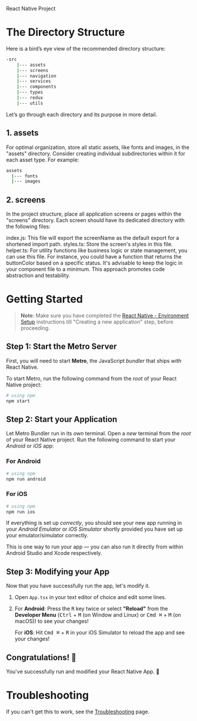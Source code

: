 React Native Project 

# The Directory Structure
Here is a bird’s eye view of the recommended directory structure:

```bash
-src
    |--- assets
    |--- screens
    |--- navigation
    |--- services
    |--- components
    |--- types
    |--- redux
    |--- utils
```
Let’s go through each directory and its purpose in more detail.

## 1. assets
For optimal organization, store all static assets, like fonts and images, in the "assets" directory. Consider creating individual subdirectories within it for each asset type. For example:
```bash
assets
  |--- fonts
  |--- images
```
## 2. screens
In the project structure, place all application screens or pages within the "screens" directory. Each screen should have its dedicated directory with the following files:

index.js: This file will export the screenName as the default export for a shortened import path.
styles.ts: Store the screen's styles in this file.
helper.ts: For utility functions like business logic or state management, you can use this file. For instance, you could have a function that returns the buttonColor based on a specific status. It's advisable to keep the logic in your component file to a minimum. This approach promotes code abstraction and testability.


# Getting Started

>**Note**: Make sure you have completed the [React Native - Environment Setup](https://reactnative.dev/docs/environment-setup) instructions till "Creating a new application" step, before proceeding.

## Step 1: Start the Metro Server

First, you will need to start **Metro**, the JavaScript _bundler_ that ships _with_ React Native.

To start Metro, run the following command from the _root_ of your React Native project:

```bash
# using npm
npm start

```

## Step 2: Start your Application

Let Metro Bundler run in its _own_ terminal. Open a _new_ terminal from the _root_ of your React Native project. Run the following command to start your _Android_ or _iOS_ app:

### For Android

```bash
# using npm
npm run android

```

### For iOS

```bash
# using npm
npm run ios

```

If everything is set up _correctly_, you should see your new app running in your _Android Emulator_ or _iOS Simulator_ shortly provided you have set up your emulator/simulator correctly.

This is one way to run your app — you can also run it directly from within Android Studio and Xcode respectively.

## Step 3: Modifying your App

Now that you have successfully run the app, let's modify it.

1. Open `App.tsx` in your text editor of choice and edit some lines.
2. For **Android**: Press the <kbd>R</kbd> key twice or select **"Reload"** from the **Developer Menu** (<kbd>Ctrl</kbd> + <kbd>M</kbd> (on Window and Linux) or <kbd>Cmd ⌘</kbd> + <kbd>M</kbd> (on macOS)) to see your changes!

   For **iOS**: Hit <kbd>Cmd ⌘</kbd> + <kbd>R</kbd> in your iOS Simulator to reload the app and see your changes!

## Congratulations! :tada:

You've successfully run and modified your React Native App. :partying_face:

# Troubleshooting

If you can't get this to work, see the [Troubleshooting](https://reactnative.dev/docs/troubleshooting) page.
